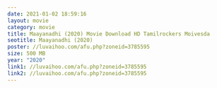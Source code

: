 ```yaml
---
date: 2021-01-02 18:59:16
layout: movie
category: movie
title: Maayanadhi (2020) Movie Download HD Tamilrockers Moivesda
seotitle: Maayanadhi (2020)
poster: //luvaihoo.com/afu.php?zoneid=3785595
size: 500 MB
year: "2020"
link1: //luvaihoo.com/afu.php?zoneid=3785595
link2: //luvaihoo.com/afu.php?zoneid=3785595
---
```

